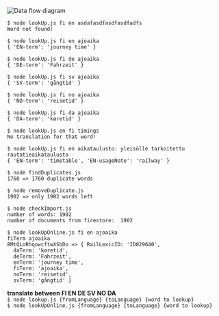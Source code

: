 ![Data flow diagram](https://trello-attachments.s3.amazonaws.com/5b98c1c09508907c56856286/5c10a4be1b8810413132f6c2/4b951cb9f6c6a7ddde03d701456d5744/dataFlow.jpg)
```
$ node lookUp.js fi en asdafasdfasdfasdfadfs
Word not found!

$ node lookUp.js fi en ajoaika
{ 'EN-term': 'journey time' }

$ node lookUp.js fi de ajoaika
{ 'DE-term': 'Fahrzeit' }

$ node lookUp.js fi sv ajoaika
{ 'SV-term': 'gångtid' }

$ node lookUp.js fi no ajoaika
{ 'NO-term': 'reisetid' }

$ node lookUp.js fi da ajoaika
{ 'DA-term': 'køretid' }

$ node lookUp.js en fi timings
No translation for that word!

$ node lookUp.js fi en aikataulusto: yleisölle tarkoitettu rautatieaikataulusto
{ 'EN-term': 'timetable', 'EN-usageNote': 'railway' }

$ node findDuplicates.js
1760 => 1760 duplicate words

$ node removeDuplicate.js
1902 => only 1902 words left

$ node checkImport.js
number of words: 1902
number of documents from firestore:  1902

$ node lookUpOnline.js fi en ajoaika
fiTerm ajoaika
8MtQLoRhqowcftwXSbDo => { RailLexicID: 'ID029640',
  daTerm: 'køretid',
  deTerm: 'Fahrzeit',
  enTerm: 'journey time',
  fiTerm: 'ajoaika',
  noTerm: 'reisetid',
  svTerm: 'gångtid' }

```
**translate between FI  EN DE SV NO DA**  
`$ node lookup.js {fromLanguage} {toLanguage} {word to lookup}`  
`$ node lookUpOnline.js {fromLanguage} {toLanguage} {word to lookup}`
